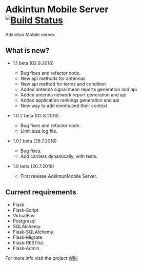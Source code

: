 Adkintun Mobile Server [![Build Status](https://travis-ci.org/niclabs/AdkintunMobile-Server.svg?branch=master)](https://travis-ci.org/niclabs/AdkintunMobile-Server)
======================

Adkintun Mobile server.

What is new?
-------
* 1.1 beta (02.9.2016)
    * Bug fixes and refactor code.
    * New api methods for antennas
    * New api method for terms and condition
    * Added antenna signal mean reports generation and api
    * Added antenna network report generation and api
    * Added application rankings generation and api
    * New way to add events and their context

* 1.0.2 beta (02.8.2016)
    * Bug fixes and refactor code.
    * Limit size log file.

* 1.0.1 beta (28.7.2016)
    * Bug fixes.
    * Add carriers dynamically, with tests.
    
* 1.0 beta (20.7.2016)
    * First release AdkintunMobile Server.


Current requirements
--------------------

* Flask
* Flask-Script
* VirtualEnv
* Postgresql
* SQLAlchemy.
* Flask-SQLAlchemy.
* Flask-Migrate.
* Flask-RESTful.
* Flask-Admin.

For more info visit the project [Wiki](https://github.com/niclabs/AdkintunMobile-Server/wiki)
